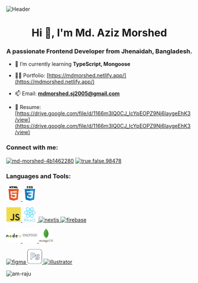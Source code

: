 ![Header](https://bs-uploads.toptal.io/blackfish-uploads/components/blog_post_page/content/cover_image_file/cover_image/1284735/regular_1708x683_op-Ten-Front-End-Design-Rules-For-Developers_Luke-Newsletter-d3a7d3e7430ee224cab75104f11342a0.png)
<h1 align="center">Hi 👋, I'm Md. Aziz Morshed</h1>
<h3 align="center">A passionate Frontend Developer from Jhenaidah, Bangladesh.</h3>




- 🌱 I’m currently learning **TypeScript, Mongoose**

- 👨‍💻 Portfolio: [https://mdmorshed.netlify.app/](https://mdmorshed.netlify.app/)

- 📫 Email: **mdmorshed.sj2005@gmail.com**

- 📄 Resume: [https://drive.google.com/file/d/1166m3lQ0CJ_IcYpEOPZ9Nj6laygeEhK3/view](https://drive.google.com/file/d/1166m3lQ0CJ_IcYpEOPZ9Nj6laygeEhK3/view)

<h3 align="left">Connect with me:</h3>
<p align="left">
<a href="https://linkedin.com/in/md-morshed-4b1462280" target="blank"><img align="center" src="https://raw.githubusercontent.com/rahuldkjain/github-profile-readme-generator/master/src/images/icons/Social/linked-in-alt.svg" alt="md-morshed-4b1462280" height="30" width="40" /></a>
<a href="https://fb.com/true.false.98478" target="blank"><img align="center" src="https://raw.githubusercontent.com/rahuldkjain/github-profile-readme-generator/master/src/images/icons/Social/facebook.svg" alt="true.false.98478" height="30" width="40" /></a>
</p>

<h3 align="left">Languages and Tools:</h3>
<p align="left"> <a href="https://www.w3.org/html/" target="_blank" rel="noreferrer"> <img src="https://raw.githubusercontent.com/devicons/devicon/master/icons/html5/html5-original-wordmark.svg" alt="html5" width="40" height="40"/> </a> <a href="https://www.w3schools.com/css/" target="_blank" rel="noreferrer"> <img src="https://raw.githubusercontent.com/devicons/devicon/master/icons/css3/css3-original-wordmark.svg" alt="css3" width="40" height="40"/> </a>
  
<a href="https://developer.mozilla.org/en-US/docs/Web/JavaScript" target="_blank" rel="noreferrer"> <img src="https://raw.githubusercontent.com/devicons/devicon/master/icons/javascript/javascript-original.svg" alt="javascript" width="40" height="40"/> </a><a href="https://reactjs.org/" target="_blank" rel="noreferrer"> <img src="https://raw.githubusercontent.com/devicons/devicon/master/icons/react/react-original-wordmark.svg" alt="react" width="40" height="40"/> </a><a href="https://nextjs.org/" target="_blank" rel="noreferrer"> <img src="https://cdn.worldvectorlogo.com/logos/nextjs-2.svg" alt="nextjs" width="40" height="40"/> </a><a href="https://firebase.google.com/" target="_blank" rel="noreferrer"> <img src="https://www.vectorlogo.zone/logos/firebase/firebase-icon.svg" alt="firebase" width="40" height="40"/> </a>


<a href="https://nodejs.org" target="_blank" rel="noreferrer"> <img src="https://raw.githubusercontent.com/devicons/devicon/master/icons/nodejs/nodejs-original-wordmark.svg" alt="nodejs" width="40" height="40"/> </a><a href="https://expressjs.com" target="_blank" rel="noreferrer"> <img src="https://raw.githubusercontent.com/devicons/devicon/master/icons/express/express-original-wordmark.svg" alt="express" width="40" height="40"/> </a><a href="https://www.mongodb.com/" target="_blank" rel="noreferrer"> <img src="https://raw.githubusercontent.com/devicons/devicon/master/icons/mongodb/mongodb-original-wordmark.svg" alt="mongodb" width="40" height="40"/> </a>

 <a href="https://www.figma.com/" target="_blank" rel="noreferrer"> <img src="https://www.vectorlogo.zone/logos/figma/figma-icon.svg" alt="figma" width="40" height="40"/> </a><a href="https://www.photoshop.com/en" target="_blank" rel="noreferrer"> <img src="https://raw.githubusercontent.com/devicons/devicon/master/icons/photoshop/photoshop-line.svg" alt="photoshop" width="40" height="40"/> </a>   <a href="https://www.adobe.com/in/products/illustrator.html" target="_blank" rel="noreferrer"> <img src="https://www.vectorlogo.zone/logos/adobe_illustrator/adobe_illustrator-icon.svg" alt="illustrator" width="40" height="40"/> </a>      </p>

<p><img align="center" src="https://github-readme-stats.vercel.app/api/top-langs?username=am-raju&show_icons=true&locale=en&layout=compact" alt="am-raju" /></p>


